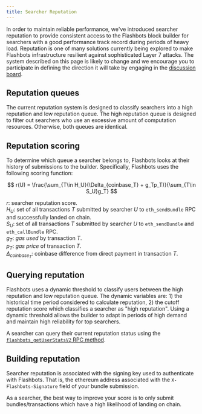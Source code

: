 ```yaml
---
title: Searcher Reputation
---
```


In order to maintain reliable performance, we've introduced searcher reputation to provide consistent access to the Flashbots block builder for searchers with a good performance track record during periods of heavy load. Reputation is one of many solutions currently being explored to make Flashbots infrastructure resilient against sophisticated Layer 7 attacks. The system described on this page is likely to change and we encourage you to participate in defining the direction it will take by engaging in the [discussion board](https://github.com/flashbots/pm/discussions/79).

## Reputation queues

The current reputation system is designed to classify searchers into a high reputation and low reputation queue. The high reputation queue is designed to filter out searchers who use an excessive amount of computation resources. Otherwise, both queues are identical.

## Reputation scoring

To determine which queue a searcher belongs to, Flashbots looks at their history of submissions to the builder. Specifically, Flashbots uses the following scoring function:

$$
r(U) = \frac{\sum_{T\in H_U}(\Delta_{coinbase_T} + g_Tp_T)}{\sum_{T\in S_U}g_T}
$$

<!-- markdownlint-disable MD037 -->
$r$: searcher reputation score.  
$H_U$: set of all transactions $T$ submitted by searcher $U$ to `eth_sendBundle` RPC and successfully landed on chain.  
$S_U$: set of all transactions $T$ submitted by searcher $U$ to `eth_sendBundle` and `eth_callBundle` RPC.  
$g_{T}$: _gas used_ by transaction $T$.  
$p_{T}$: _gas price_ of transaction $T$.  
$\Delta_{coinbase_T}$: coinbase difference from direct payment in transaction $T$.
<!-- markdownlint-enable MD037 -->

## Querying reputation

Flashbots uses a dynamic threshold to classify users between the high reputation and low reputation queue. The dynamic variables are: 1) the historical time period considered to calculate reputation, 2) the cutoff reputation score which classifies a searcher as "high reputation". Using a dynamic threshold allows the builder to adapt in periods of high demand and maintain high reliability for top searchers.

A searcher can query their current reputation status using the [`flashbots_getUserStatsV2` RPC method](/flashbots-auction/advanced/rpc-endpoint#flashbots_getuserstatsv2).

## Building reputation

Searcher reputation is associated with the signing key used to authenticate with Flashbots. That is, the ethereum address associated with the `X-Flashbots-Signature` field of your bundle submission.

As a searcher, the best way to improve your score is to only submit bundles/transactions which have a high likelihood of landing on chain.
